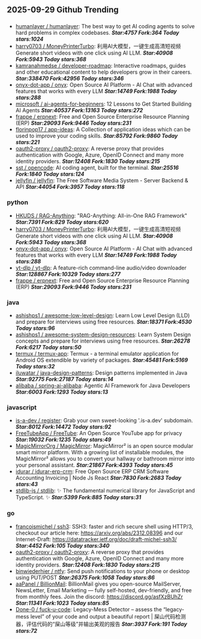 ## 2025-09-29 Github Trending

### 
* [humanlayer / humanlayer](https://github.com/humanlayer/humanlayer): The best way to get AI coding agents to solve hard problems in complex codebases. ***Star:4757 Fork:364 Today stars:1024***
* [harry0703 / MoneyPrinterTurbo](https://github.com/harry0703/MoneyPrinterTurbo): 利用AI大模型，一键生成高清短视频 Generate short videos with one click using AI LLM. ***Star:40908 Fork:5943 Today stars:368***
* [kamranahmedse / developer-roadmap](https://github.com/kamranahmedse/developer-roadmap): Interactive roadmaps, guides and other educational content to help developers grow in their careers. ***Star:338470 Fork:42956 Today stars:346***
* [onyx-dot-app / onyx](https://github.com/onyx-dot-app/onyx): Open Source AI Platform - AI Chat with advanced features that works with every LLM ***Star:14749 Fork:1988 Today stars:288***
* [microsoft / ai-agents-for-beginners](https://github.com/microsoft/ai-agents-for-beginners): 12 Lessons to Get Started Building AI Agents ***Star:40537 Fork:13163 Today stars:272***
* [frappe / erpnext](https://github.com/frappe/erpnext): Free and Open Source Enterprise Resource Planning (ERP) ***Star:29093 Fork:9446 Today stars:231***
* [florinpop17 / app-ideas](https://github.com/florinpop17/app-ideas): A Collection of application ideas which can be used to improve your coding skills. ***Star:85792 Fork:9860 Today stars:221***
* [oauth2-proxy / oauth2-proxy](https://github.com/oauth2-proxy/oauth2-proxy): A reverse proxy that provides authentication with Google, Azure, OpenID Connect and many more identity providers. ***Star:12408 Fork:1830 Today stars:215***
* [sst / opencode](https://github.com/sst/opencode): AI coding agent, built for the terminal. ***Star:25516 Fork:1840 Today stars:124***
* [jellyfin / jellyfin](https://github.com/jellyfin/jellyfin): The Free Software Media System - Server Backend & API ***Star:44054 Fork:3957 Today stars:118***

### python
* [HKUDS / RAG-Anything](https://github.com/HKUDS/RAG-Anything): "RAG-Anything: All-in-One RAG Framework" ***Star:7391 Fork:829 Today stars:620***
* [harry0703 / MoneyPrinterTurbo](https://github.com/harry0703/MoneyPrinterTurbo): 利用AI大模型，一键生成高清短视频 Generate short videos with one click using AI LLM. ***Star:40908 Fork:5943 Today stars:368***
* [onyx-dot-app / onyx](https://github.com/onyx-dot-app/onyx): Open Source AI Platform - AI Chat with advanced features that works with every LLM ***Star:14749 Fork:1988 Today stars:288***
* [yt-dlp / yt-dlp](https://github.com/yt-dlp/yt-dlp): A feature-rich command-line audio/video downloader ***Star:128867 Fork:10329 Today stars:277***
* [frappe / erpnext](https://github.com/frappe/erpnext): Free and Open Source Enterprise Resource Planning (ERP) ***Star:29093 Fork:9446 Today stars:231***

### java
* [ashishps1 / awesome-low-level-design](https://github.com/ashishps1/awesome-low-level-design): Learn Low Level Design (LLD) and prepare for interviews using free resources. ***Star:18371 Fork:4530 Today stars:96***
* [ashishps1 / awesome-system-design-resources](https://github.com/ashishps1/awesome-system-design-resources): Learn System Design concepts and prepare for interviews using free resources. ***Star:26278 Fork:6217 Today stars:50***
* [termux / termux-app](https://github.com/termux/termux-app): Termux - a terminal emulator application for Android OS extendible by variety of packages. ***Star:45481 Fork:5169 Today stars:32***
* [iluwatar / java-design-patterns](https://github.com/iluwatar/java-design-patterns): Design patterns implemented in Java ***Star:92775 Fork:27187 Today stars:14***
* [alibaba / spring-ai-alibaba](https://github.com/alibaba/spring-ai-alibaba): Agentic AI Framework for Java Developers ***Star:6003 Fork:1293 Today stars:13***

### javascript
* [is-a-dev / register](https://github.com/is-a-dev/register): Grab your own sweet-looking '.is-a.dev' subdomain. ***Star:8012 Fork:14472 Today stars:92***
* [FreeTubeApp / FreeTube](https://github.com/FreeTubeApp/FreeTube): An Open Source YouTube app for privacy ***Star:19032 Fork:1235 Today stars:49***
* [MagicMirrorOrg / MagicMirror](https://github.com/MagicMirrorOrg/MagicMirror): MagicMirror² is an open source modular smart mirror platform. With a growing list of installable modules, the MagicMirror² allows you to convert your hallway or bathroom mirror into your personal assistant. ***Star:21867 Fork:4393 Today stars:45***
* [idurar / idurar-erp-crm](https://github.com/idurar/idurar-erp-crm): Free Open Source ERP CRM Software Accounting Invoicing | Node Js React ***Star:7830 Fork:2683 Today stars:43***
* [stdlib-js / stdlib](https://github.com/stdlib-js/stdlib): ✨ The fundamental numerical library for JavaScript and TypeScript. ✨ ***Star:5399 Fork:885 Today stars:31***

### go
* [francoismichel / ssh3](https://github.com/francoismichel/ssh3): SSH3: faster and rich secure shell using HTTP/3, checkout our article here: https://arxiv.org/abs/2312.08396 and our Internet-Draft: https://datatracker.ietf.org/doc/draft-michel-ssh3/ ***Star:4452 Fork:105 Today stars:340***
* [oauth2-proxy / oauth2-proxy](https://github.com/oauth2-proxy/oauth2-proxy): A reverse proxy that provides authentication with Google, Azure, OpenID Connect and many more identity providers. ***Star:12408 Fork:1830 Today stars:215***
* [binwiederhier / ntfy](https://github.com/binwiederhier/ntfy): Send push notifications to your phone or desktop using PUT/POST ***Star:26375 Fork:1058 Today stars:86***
* [aaPanel / BillionMail](https://github.com/aaPanel/BillionMail): BillionMail gives you open-source MailServer, NewsLetter, Email Marketing — fully self-hosted, dev-friendly, and free from monthly fees. Join the discord: https://discord.gg/asfXzBUhZr ***Star:11341 Fork:1023 Today stars:85***
* [Done-0 / fuck-u-code](https://github.com/Done-0/fuck-u-code): Legacy-Mess Detector – assess the “legacy-mess level” of your code and output a beautiful report | 屎山代码检测器，评估代码的“屎山等级”并输出美观的报告 ***Star:3937 Fork:191 Today stars:72***
